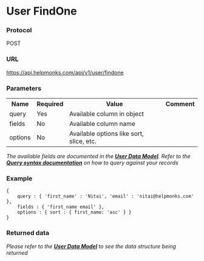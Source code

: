# User FindOne

### Protocol
POST

### URL
https://api.helpmonks.com/api/v1/user/findone

### Parameters
<table>
    <tr>
        <th>Name</th>
        <th>Required</th>
        <th>Value</th>
        <th>Comment</th>
    </tr>
    <tr>
        <td>query</td>
        <td>Yes</td>
        <td>Available column in object</td>
        <td></td>
    </tr>
    <tr>
        <td>fields</td>
        <td>No</td>
        <td>Available column name</td>
        <td></td>
    </tr>
    <tr>
        <td>options</td>
        <td>No</td>
        <td>Available options like sort, slice, etc.</td>
        <td></td>
    </tr>
</table>

*The available fields are documented in the **[User Data Model](/api/models/user/)**. Refer to the **[Query syntax documentation](/api/syntax)** on how to query against your records*

### Example

```
{
    query : { 'first_name' : 'Nitai', 'email' : 'nitai@helpmonks.com' },
    fields : { 'first_name email' },
    options : { sort : { first_name: 'asc' } }
}
```

### Returned data

*Please refer to the **[User Data Model](/api/models/user/)** to see the data structure being returned*

